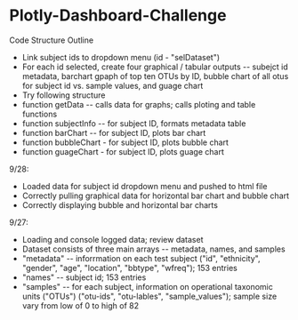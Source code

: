 # Plotly-Dashboard-Challenge


Code Structure Outline
- Link subject ids to dropdown menu (id - "selDataset")
- For each id selected, create four graphical / tabular outputs -- subejct id metadata, barchart gpaph of top ten OTUs by ID, bubble chart of all otus for subject id vs. sample values, and guage chart
- Try following structure
- function getData -- calls data for graphs; calls ploting and table functions
- function subjectInfo -- for subject ID, formats metadata table
- function barChart -- for subject ID, plots bar chart
- function bubbleChart - for subject ID, plots bubble chart
- function guageChart - for subject ID, plots guage chart


9/28:
- Loaded data for subject id dropdown menu and pushed to html file
- Correctly pulling graphical data for horizontal bar chart and bubble chart
- Correctly displaying bubble and horizontal bar charts


9/27:
- Loading and console logged data; review dataset
- Dataset consists of three main arrays -- metadata, names, and samples
- "metadata" -- inforrmation on each test subject ("id", "ethnicity", "gender", "age", "location", "bbtype", "wfreq"); 153 entries
- "names" -- subject id; 153 entries
- "samples" -- for each subject, information on operational taxonomic units ("OTUs") ("otu-ids", "otu-lables", "sample_values"); sample size vary from low of 0 to high of 82

